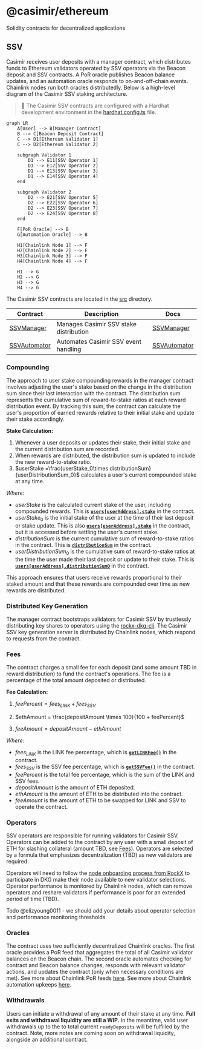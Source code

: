 # @casimir/ethereum

Solidity contracts for decentralized applications

## SSV

Casimir receives user deposits with a manager contract, which distributes funds to Ethereum validators operated by SSV operators via the Beacon deposit and SSV contracts. A PoR oracle publishes Beacon balance updates, and an automation oracle responds to on-and-off-chain events. Chainlink nodes run both oracles distributedly. Below is a high-level diagram of the Casimir SSV staking architecture.

> 🚩 The Casimir SSV contracts are configured with a Hardhat development environment in the [hardhat.config.ts](./hardhat.config.ts) file.

```mermaid
graph LR
    A[User] --> B[Manager Contract]
    B --> C[Beacon Deposit Contract]
    C --> D1[Ethereum Validator 1]
    C --> D2[Ethereum Validator 2]
    
    subgraph Validator 1
        D1 --> E11[SSV Operator 1]
        D1 --> E12[SSV Operator 2]
        D1 --> E13[SSV Operator 3]
        D1 --> E14[SSV Operator 4]
    end
    
    subgraph Validator 2
        D2 --> E21[SSV Operator 5]
        D2 --> E22[SSV Operator 6]
        D2 --> E23[SSV Operator 7]
        D2 --> E24[SSV Operator 8]
    end
    
    F[PoR Oracle] --> B
    G[Automation Oracle] --> B
    
    H1[Chainlink Node 1] --> F
    H2[Chainlink Node 2] --> F
    H3[Chainlink Node 3] --> F
    H4[Chainlink Node 4] --> F
    
    H1 --> G
    H2 --> G
    H3 --> G
    H4 --> G
```

The Casimir SSV contracts are located in the [src](./src) directory.

| Contract | Description | Docs |
| --- | --- | --- |
| [SSVManager](./src/SSVManager.sol) | Manages Casimir SSV stake distribution | [SSVManager](./docs/index.md#ssvmanager) |
| [SSVAutomator](./src/SSVAutomation.sol) | Automates Casimir SSV event handling | [SSVAutomator](./docs/index.md#ssvautomator) |

### Compounding

The approach to user stake compounding rewards in the manager contract involves adjusting the user's stake based on the change in the distribution sum since their last interaction with the contract. The distribution sum represents the cumulative sum of reward-to-stake ratios at each reward distribution event. By tracking this sum, the contract can calculate the user's proportion of earned rewards relative to their initial stake and update their stake accordingly.

**Stake Calculation:**

1. Whenever a user deposits or updates their stake, their initial stake and the current distribution sum are recorded.
2. When rewards are distributed, the distribution sum is updated to include the new reward-to-stake ratio.
3. $userStake =\frac{userStake_0\times distributionSum}{userDistributionSum_0}$ calculates a user's current compounded stake at any time.

*Where:*

- $userStake$ is the calculated current stake of the user, including compounded rewards. This is [**`users[userAddress].stake`**](./docs/index.md#user) in the contract.
- $userStake_0$ is the initial stake of the user at the time of their last deposit or stake update. This is also [**`users[userAddress].stake`**](./docs/index.md#user) in the contract, but it is accessed before settling the user's current stake.
- $distributionSum$ is the current cumulative sum of reward-to-stake ratios in the contract. This is [**`distributionSum`**](./docs/index.md#distributionsum) in the contract.
- $userDistributionSum_0$ is the cumulative sum of reward-to-stake ratios at the time the user made their last deposit or update to their stake. This is [**`users[userAddress].distributionSum0`**](./docs/index.md#user) in the contract.

This approach ensures that users receive rewards proportional to their staked amount and that these rewards are compounded over time as new rewards are distributed.

### Distributed Key Generation

The manager contract bootstraps validators for Casimir SSV by trustlessly distributing key shares to operators using the [rockx-dkg-cli](https://github.com/RockX-SG/rockx-dkg-cli). The Casimir SSV key generation server is distributed by Chainlink nodes, which respond to requests from the contract.

### Fees

The contract charges a small fee for each deposit (and some amount TBD in reward distribution) to fund the contract's operations. The fee is a percentage of the total amount deposited or distributed.

**Fee Calculation:**

1. $feePercent = fees_{LINK} + fees_{SSV}$

2. $ethAmount = \frac{depositAmount \times 100}{100 + feePercent}$

3. $feeAmount = depositAmount - ethAmount$

*Where:*

- $fees_{LINK}$ is the LINK fee percentage, which is [**`getLINKFee()`**](./docs/index.md#getlinkfee) in the contract.
- $fees_{SSV}$ is the SSV fee percentage, which is [**`getSSVFee()`**](./docs/index.md#getssvfee) in the contract.
- $feePercent$ is the total fee percentage, which is the sum of the LINK and SSV fees.
- $depositAmount$ is the amount of ETH deposited.
- $ethAmount$ is the amount of ETH to be distributed into the contract.
- $feeAmount$ is the amount of ETH to be swapped for LINK and SSV to operate the contract.

### Operators

SSV operators are responsible for running validators for Casimir SSV. Operators can be added to the contract by any user with a small deposit of ETH for slashing collateral (amount TBD, see [Fees](./README.md#fees)). Operators are selected by a formula that emphasizes decentralization (TBD) as new validators are required.

Operators will need to follow the [node onboarding process from RockX](https://github.com/RockX-SG/rockx-dkg-cli/blob/main/docs/dkg_node_installation_instructions.md) to participate in DKG make their node available to new validator selections. Operator performance is monitored by Chainlink nodes, which can remove operators and reshare validators if performance is poor for an extended period of time (TBD).

Todo @elizyoung0011 - we should add your details about operator selection and performance monitoring thresholds.

### Oracles

The contract uses two sufficiently decentralized Chainlink oracles. The first oracle provides a PoR feed that aggregates the total of all Casimir validator balances on the Beacon chain. The second oracle automates checking for contract and Beacon balance changes, responds with relevant validator actions, and updates the contract (only when necessary conditions are met). See more about Chainlink PoR feeds [here](https://docs.chain.link/data-feeds/proof-of-reserve). See more about Chainlink automation upkeeps [here](https://docs.chain.link/chainlink-automation/introduction).

### Withdrawals

Users can initiate a withdrawal of any amount of their stake at any time. **Full exits and withdrawal liquidity are still a WIP.** In the meantime, valid user withdrawals up to the to total current `readyDeposits` will be fulfilled by the contract. Note, more notes are coming soon on withdrawal liquidity, alongside an additional contract.
